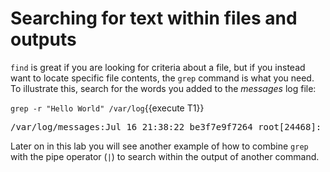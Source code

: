 # Searching for text within files and outputs

`find` is great if you are looking for criteria about a file, but if you instead
want to locate specific file contents, the `grep` command is what you need.
To illustrate this, search for the words you added to the _messages_ log file:

`grep -r "Hello World" /var/log`{{execute T1}}

<pre class=file>
/var/log/messages:Jul 16 21:38:22 be3f7e9f7264 root[24468]: Hello World
</pre>

Later on in this lab you will see another example of how to combine `grep` with the
pipe operator (`|`) to search within the output of another command.  
